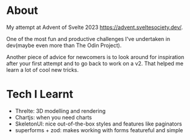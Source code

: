 # About
My attempt at Advent of Svelte 2023 https://advent.sveltesociety.dev/. 

One of the most fun and productive challenges I've undertaken in dev(maybe even more than The Odin Project).

Another piece of advice for newcomers is to look around for inspiration after your first attempt and to go back to work on a v2. That helped me learn a lot of cool new tricks.

# Tech I Learnt
- Threlte: 3D modelling and rendering
- Chartjs: when you need charts
- SkeletonUI: nice out-of-the-box styles and features like paginators
- superforms + zod: makes working with forms featureful and simple
